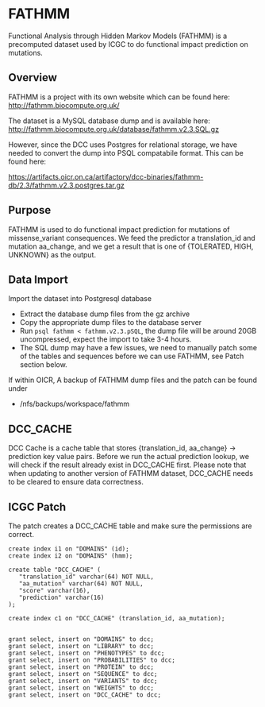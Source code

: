 FATHMM
===
Functional Analysis through Hidden Markov Models (FATHMM) is a precomputed dataset used by ICGC to do functional impact prediction on mutations.

Overview
---
FATHMM is a project with its own website which can be found here: http://fathmm.biocompute.org.uk/

The dataset is a MySQL database dump and is available here: http://fathmm.biocompute.org.uk/database/fathmm.v2.3.SQL.gz

However, since the DCC uses Postgres for relational storage, we have needed to convert the dump into PSQL compatabile format. This can be found here:

https://artifacts.oicr.on.ca/artifactory/dcc-binaries/fathmm-db/2.3/fathmm.v2.3.postgres.tar.gz

Purpose
---
FATHMM is used to do functional impact prediction for mutations of missense_variant consequences. We feed the predictor a translation_id and mutation aa_change, and we get a result that is one of {TOLERATED, HIGH, UNKNOWN} as the output.

Data Import
---
Import the dataset into Postgresql database
- Extract the database dump files from the gz archive
- Copy the appropriate dump files to the database server
- Run `psql fathmm < fathmm.v2.3.pSQL`, the dump file will be around 20GB uncompressed, expect the import to take 3-4 hours.
- The SQL dump may have a few issues, we need to manually patch some of the tables and sequences before we can use FATHMM, see Patch section below.

If within OICR, A backup of FATHMM dump files and the patch can be found under
- /nfs/backups/workspace/fathmm

DCC_CACHE
---
DCC Cache is a cache table that stores {translation_id, aa_change} -> prediction key value pairs. Before we run the actual prediction lookup, we will check if the result already exist in DCC_CACHE first. Please note that when updating to another version of FATHMM dataset, DCC_CACHE needs to be cleared to ensure data correctness.


ICGC Patch
---
The patch creates a DCC_CACHE table and make sure the permissions are correct.

```
create index i1 on "DOMAINS" (id);
create index i2 on "DOMAINS" (hmm);

create table "DCC_CACHE" (
   "translation_id" varchar(64) NOT NULL,
   "aa_mutation" varchar(64) NOT NULL,
   "score" varchar(16),
   "prediction" varchar(16)
);

create index c1 on "DCC_CACHE" (translation_id, aa_mutation);


grant select, insert on "DOMAINS" to dcc;
grant select, insert on "LIBRARY" to dcc;
grant select, insert on "PHENOTYPES" to dcc;
grant select, insert on "PROBABILITIES" to dcc;
grant select, insert on "PROTEIN" to dcc;
grant select, insert on "SEQUENCE" to dcc;
grant select, insert on "VARIANTS" to dcc;
grant select, insert on "WEIGHTS" to dcc;
grant select, insert on "DCC_CACHE" to dcc;
```

